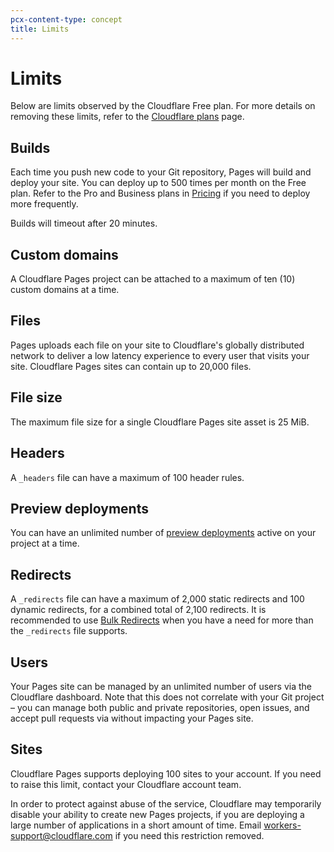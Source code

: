 ```yaml
---
pcx-content-type: concept
title: Limits
---
```


# Limits

Below are limits observed by the Cloudflare Free plan. For more details on removing these limits, refer to the [Cloudflare plans](https://www.cloudflare.com/plans) page.

## Builds

Each time you push new code to your Git repository, Pages will build and deploy your site. You can deploy up to 500 times per month on the Free plan. Refer to the Pro and Business plans in [Pricing](https://pages.cloudflare.com/#pricing) if you need to deploy more frequently.

Builds will timeout after 20 minutes.

## Custom domains

A Cloudflare Pages project can be attached to a maximum of ten (10) custom domains at a time.

## Files

Pages uploads each file on your site to Cloudflare's globally distributed network to deliver a low latency experience to every user that visits your site. Cloudflare Pages sites can contain up to 20,000 files.

## File size

The maximum file size for a single Cloudflare Pages site asset is 25 MiB.

## Headers

A `_headers` file can have a maximum of 100 header rules.

## Preview deployments

You can have an unlimited number of [preview deployments](/pages/platform/preview-deployments/) active on your project at a time.

## Redirects

A `_redirects` file can have a maximum of 2,000 static redirects and 100 dynamic redirects, for a combined total of 2,100 redirects. It is recommended to use [Bulk Redirects](/pages/how-to/use-bulk-redirects/) when you have a need for more than the `_redirects` file supports.

## Users

Your Pages site can be managed by an unlimited number of users via the Cloudflare dashboard. Note that this does not correlate with your Git project – you can manage both public and private repositories, open issues, and accept pull requests via  without impacting your Pages site.

## Sites

Cloudflare Pages supports deploying 100 sites to your account. If you need to raise this limit, contact your Cloudflare account team.

In order to protect against abuse of the service, Cloudflare may temporarily disable your ability to create new Pages projects, if you are deploying a large number of applications in a short amount of time. Email workers-support@cloudflare.com if you need this restriction removed.
